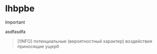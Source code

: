 # lhbpbe


> [!important]
> asdfasdfa

> [!INFO]
> потенциальные (вероятностный характер) воздействия приносящие ущерб 
